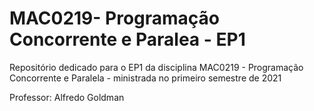# MAC0219- Programação Concorrente e Paralea - EP1

Repositório dedicado para o EP1 da disciplina MAC0219 - Programação Concorrente e Paralela - ministrada no primeiro semestre de 2021

Professor: Alfredo Goldman
